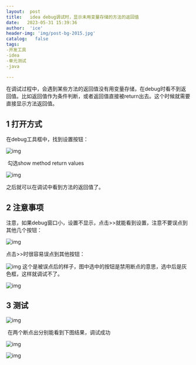 ```yaml
---
layout:  post
title:   idea debug调试时，显示未用变量存储的方法的返回值
date:   2023-05-31 15:39:36
author:  'ice'
header-img: 'img/post-bg-2015.jpg'
catalog:   false
tags:
-开发工具
-idea
-单元测试
-java

---
```


在调试过程中，会遇到某些方法的返回值没有用变量存储，在debug时看不到返回值。比如返回值作为条件判断，或者返回值直接被return出去。这个时候就需要直接显示方法返回值。

## 1 打开方式

在debug工具框中，找到设置按钮：


![img](https://img-blog.csdnimg.cn/853c9ef6f8da4b6881d11da364d0cd53.png)

&nbsp;勾选show method return values


![img](https://img-blog.csdnimg.cn/7bb23f9bfc94453f9c9d33f756b5996a.png)

之后就可以在调试中看到方法的返回值了。

## 2 注意事项

注意，如果debug窗口小，设置不显示，点击&gt;&gt;就能看到设置，注意不要误点到其他几个按钮：


![img](https://img-blog.csdnimg.cn/a054a2042523498b94d08598240c71ea.png)

点击&gt;&gt;时很容易误点到其他按钮：


![img](https://img-blog.csdnimg.cn/da5320d178de4e578219d861f169c36f.png)&nbsp;这个是被误点后的样子，图中选中的按钮是禁用断点的意思，选中后是灰色框，这样就调试不了。


![img](https://img-blog.csdnimg.cn/9ecdb1756e584b44a5a5aad08305e503.png)

## 3 测试


![img](https://img-blog.csdnimg.cn/07be413a56c940b0a2cfa96f2911da40.png)

&nbsp;在两个断点出分别能看到下图结果，调试成功


![img](https://img-blog.csdnimg.cn/6b895dd495b94c0cbd6fd923611d2c57.png)


![img](https://img-blog.csdnimg.cn/7a21db9e68e1409c84fd18f73b99af86.png)



